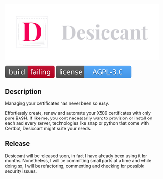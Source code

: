 [![Desiccant](./assets/desiccant.svg)](https://hitch.fr)

[![Build Status](./assets/build_failed.svg)](https://hitch.fr)
[![Build Status](./assets/license.svg)](https://hitch.fr)


## Description
Managing your certificates has never been so easy.

Effortlessly create, renew and automate your X509 certificates with only pure BASH.
If like me, you dont necessarily want to provision or install on each and every server, technologies like snap or python that come with Certbot, Desiccant might suite your needs.

## Release

Desiccant will be released soon, in fact I have already been using it for months. Nonetheless, I will be committing small parts at a time and while doing so, I will be refactoring, commenting and checking for possible security issues.
